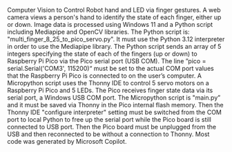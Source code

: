 Computer Vision to Control Robot hand and LED via finger gestures. A web camera views a person's hand to identify the state of each finger, either up or down.  Image data is processed using Windows 11 and a Python script including Mediapipe and OpenCV libraries. The Python script is: "multi_finger_8_25_to_pico_servo.py". It must use the Python 3.12 interpreter  in order to use the Mediapipe library. The Python script sends an array of 5 integers specifying the state of each of the fingers (up or down) to Raspberry Pi Pico via the Pico serial port (USB COM). The line ”pico = serial.Serial('COM3', 115200)“ must be set to the actual COM port values that the Raspberry Pi Pico is connected to on the user’s computer. 
A Micropython script uses the Thonny IDE to control 5 servo motors on a Raspberry Pi Pico and 5 LEDs. The Pico receives finger state data via its serial port, a Windows USB COM port.  The Micropython script is "main.py” and it must be saved via Thonny in the Pico internal flash memory. Then the Thonny IDE "configure interpreter" setting must be switched from the COM port  to local Python to free up the serial port while the Pico board is still connected to USB port. Then the Pico board must be unplugged from the USB and then reconnected to be without a connection to Thonny.
 Most code was generated by Microsoft Copilot.
